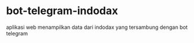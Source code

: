 # bot-telegram-indodax
aplikasi web menampilkan data dari indodax yang tersambung dengan bot telegram 
